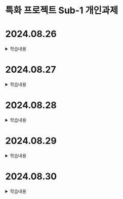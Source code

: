 # 특화 프로젝트 Sub-1 개인과제

# 2024.08.26
<details>
<summary>학습내용</summary>
<div markdown="1">

# 스마트폰 앱 종류

## 1. 네이티브 앱
![Android](https://img.shields.io/badge/-Android-3DDC84?style=flat-square&logo=android&logoColor=white)
![Java](https://img.shields.io/badge/-Java-007396?style=flat-square&logo=java&logoColor=white)
![Kotlin](https://img.shields.io/badge/-Kotlin-0095D5?style=flat-square&logo=kotlin&logoColor=white)
![Android Studio](https://img.shields.io/badge/-Android%20Studio-3DDC84?style=flat-square&logo=android-studio&logoColor=white)

![Apple](https://img.shields.io/badge/-Apple-000000?style=flat-square&logo=apple&logoColor=white)
![Swift](https://img.shields.io/badge/-Swift-FA7343?style=flat-square&logo=swift&logoColor=white)
![Objective-C](https://img.shields.io/badge/-Objective--C-438eff?style=flat-square&logo=apple&logoColor=white)
![Xcode](https://img.shields.io/badge/-Xcode-147EFB?style=flat-square&logo=xcode&logoColor=white)

**OS에 특화된 개발**
- 장점: 가장 뛰어난 성능, 많은 기능 사용 가능
- 단점: 필요한 지식이 많아 개발 속도 느림

## 2. 크로스 플랫폼
![React Native](https://img.shields.io/badge/-React%20Native-61DAFB?style=flat-square&logo=react&logoColor=black)
![JavaScript](https://img.shields.io/badge/-JavaScript-F7DF1E?style=flat-square&logo=javascript&logoColor=black)

![Flutter](https://img.shields.io/badge/-Flutter-02569B?style=flat-square&logo=flutter&logoColor=white)
![Dart](https://img.shields.io/badge/-Dart-0175C2?style=flat-square&logo=dart&logoColor=white)

**하나의 언어로 여러 플랫폼 개발**
- 장점: 빠른 개발 가능
- 단점: 네이티브 대비 낮은 성능 및 기능 제한

## 3. 하이브리드 앱
![HTML5](https://img.shields.io/badge/-HTML5-E34F26?style=flat-square&logo=html5&logoColor=white)
![CSS3](https://img.shields.io/badge/-CSS3-1572B6?style=flat-square&logo=css3&logoColor=white)
![JavaScript](https://img.shields.io/badge/-JavaScript-F7DF1E?style=flat-square&logo=javascript&logoColor=black)

**하나의 언어로 여러 플랫폼 개발**
- 장점: 빠른 개발 가능
- 단점: 네이티브 대비 낮은 성능 및 기능 제한

# React Native? Expo?

![Android](https://img.shields.io/badge/-Android-3DDC84?style=flat-square&logo=android&logoColor=white)
![Apple](https://img.shields.io/badge/-iOS-000000?style=flat-square&logo=apple&logoColor=white)
&rarr;
![React Native](https://img.shields.io/badge/-React%20Native-61DAFB?style=flat-square&logo=react&logoColor=black)
&rarr;
![Expo](https://img.shields.io/badge/-Expo-000020?style=flat-square&logo=expo&logoColor=white)

React Native는 Android, iOS OS에서 별도로 개발하는 어려움을 해결하기 위해, JavaScript를 사용해서 한번에 개발할 수 있도록 FaceBook에서 출시한 크로스 플랫폼 프레임워크이다.

Expo는 이런 React Native를 더욱 단순화 해서 개발하기 쉽게 만든 Tool 이다.

Native &rarr; React Native &rarr; Expo 순으로 점점 더 직관적으로 쉽게 개발할 수 있지만, 반대로 새로운 기술이 Native에서 출시된 경우 반영되는 속도가 느리다는 단점이 있다. 이에 따라 Native에서 사용가능한 기능들을 Expo에서는 사용하지 못하는 경우가 발생한다.

# 실습 내용
Expo를 사용해서 React Native 프로젝트를 생성하고, 안드로이드 환경에서 생성한 앱을 실행해보는 간단한 실습을 진행했다. 이후 기존 웹사이트를 WebView를 통해 앱 환경에서 실행시키는 실습을 진행했다. (Project Directory : React Native/test)

<img src="![figure1](/images/20240826/figure1.jpg)", height="200x", width="450px">
<img src="![figure2](/images/20240826/figure2.jpg)", height="200x", width="450px">

## 참고 링크
- [Expo](https://expo.dev/)
- [React Native](https://reactnative.dev/)
- [Expo WebView Docs](https://docs.expo.dev/versions/latest/sdk/webview/)

</div>
</details>

# 2024.08.27
<details>
<summary>학습내용</summary>
<div markdown="1">
</div>
</details>

# 2024.08.28
<details>
<summary>학습내용</summary>
<div markdown="1">
</div>
</details>

# 2024.08.29
<details>
<summary>학습내용</summary>
<div markdown="1">
</div>
</details>

# 2024.08.30
<details>
<summary>학습내용</summary>
<div markdown="1">
</div>
</details>
